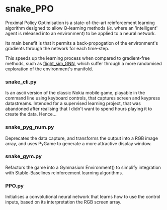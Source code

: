 # snake_PPO

Proximal Policy Optimisation is a state-of-the-art reinforcement learning algorithm designed to allow Q-learning methods (_ie._ where an 'intelligent' agent is released into an environment) to be applied to a neural network. 

Its main benefit is that it permits a back-propogation of the environment's gradients through the network for each time-step.  

This speeds up the learning process when compared to gradient-free methods, such as <a href="https://github.com/colurw/flight_sim_GNN" title="colurw/flight_sim_GNN">flight_sim_GNN</a>, which suffer through a more randomised exploration of the environment's manifold.  

### snake_cli.py
Is an ascii version of the classic Nokia mobile game, playable in the command line using keyboard controls, that captures screen and keypress datastreams.  Intended for a supervised learning project, that was abandoned after realising that I didn't want to spend hours playing it to create the data.  Hence...

### snake_pyg_num.py
Deprecates the data capture, and transforms the output into a RGB image array, and uses PyGame to generate a more attractive display window.

### snake_gym.py
Refactors the game into a Gymnasium Environment() to simplify integration with Stable-Baselines reinforcement learning algorithms.

### PPO.py
Initialises a convolutional neural network that learns how to use the control inputs, based on its interpretation the RGB screen array.